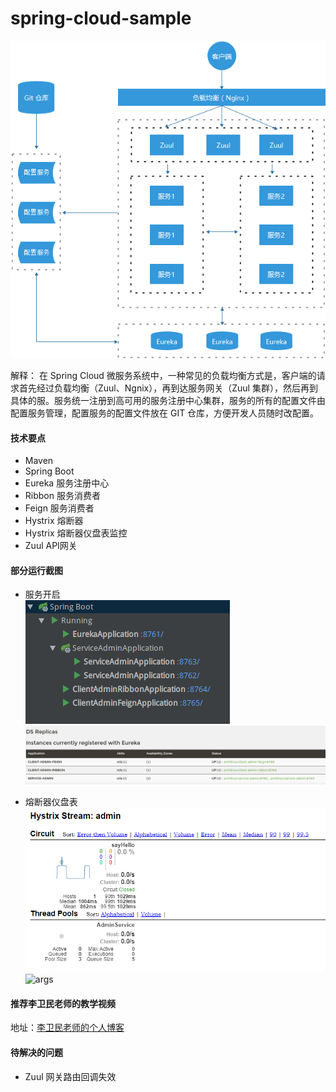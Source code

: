 # spring-cloud-sample
![示意图](images/ZuuI.png)

解释： 在 Spring Cloud 微服务系统中，一种常见的负载均衡方式是，客户端的请求首先经过负载均衡（Zuul、Ngnix），再到达服务网关（Zuul 集群），然后再到具体的服。服务统一注册到高可用的服务注册中心集群，服务的所有的配置文件由配置服务管理，配置服务的配置文件放在 GIT 仓库，方便开发人员随时改配置。
#### 技术要点
- Maven
- Spring Boot
- Eureka 服务注册中心
- Ribbon 服务消费者
- Feign 服务消费者 
- Hystrix 熔断器
- Hystrix 熔断器仪盘表监控
- Zuul API网关

#### 部分运行截图
- 服务开启  
![server](images/service.png)  
![eureka](images/eureka.png)  

- 熔断器仪盘表  
![dashboard](images/hystrix_dashboard.PNG)
![args](http://blog.funtl.com:8080/assets/20171123110838020.png)


#### 推荐李卫民老师的教学视频
地址：[李卫民老师的个人博客](http://blog.funtl.com:8080/2018/04/07/contents/Java-%E5%BE%AE%E6%9C%8D%E5%8A%A1%E6%9E%B6%E6%9E%84/)

#### 待解决的问题
- Zuul 网关路由回调失效